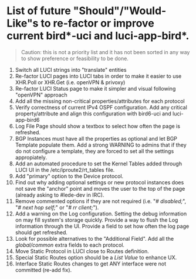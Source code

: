 # List of future "Should"/"Would-Like"s to re-factor or improve current bird\*-uci and luci-app-bird\*.
> Caution: this is not a priority list and it has not been sorted in any way to show preference or feasibility to be done.

1. Switch all LUCI strings into "translate" entities
2. Re-factor LUCI pages into LUCI tabs in order to make it easier to use XHR.Poll or XHR.Get (i.e. openVPN & privoxy)
3. Re-factor LUCI Status page to make it simpler and visual following "openVPN" approach
4. Add all the missing non-critical properties/attributes for each protocol
5. Verify correctness of current IPv4 OSPF configuration. Add any critical property/attribute and align this configuration with bird6-uci and luci-app-bird6
6. Log File Page should show a textbox to select how often the page is refreshed.
7. BGP Instances must have all the properties as optional and let BGP Template populate them. Add a strong WARNING to admins that if they do not configure a template, they are forced to set all the settings appropiately.
8. Add an automated procedure to set the Kernel Tables added through LUCI UI in the /etc/iproute2/rt\_tables file.
9. Add "primary" option to the Device protocol.
10. Find out why adding optional settings or new protocol instances does not save the "anchor" point and moves the user to the top of the page (already asking to #lede-dev in IRC).
11. Remove commented options if they are not required (i.e. "*# disabled;*", "*#   next hop self;*" or "*# rr client;*").
12. Add a warning on the Log configuration. Setting the debug information on may fill system's storage quickly. Provide a way to flush the Log information through the UI. Provide a field to set how often the log page should get refreshed.
13. Look for possible alternatives to the "Additional Field". Add all the *global/common* extra fields to each protocol.
14. Move Static Protocol in LUCI close to Routes definition.
15. Special Static Routes option should be a *List Value* to enhance UX.
16. Interface Static Routes changes to get ANY interface were not committed (re-add fix).

